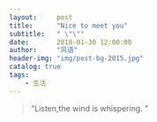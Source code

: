 ```yaml
---
layout:     post
title:      "Nice to meet you"
subtitle:   " \"\""
date:       2018-01-30 12:00:00
author:     "风语"
header-img: "img/post-bg-2015.jpg"
catalog: true
tags:
    - 生活
---
```


> “Listen,the wind is whispering. ”
